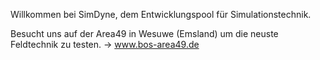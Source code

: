 Willkommen bei SimDyne, dem Entwicklungspool für Simulationstechnik.

Besucht uns auf der Area49 in Wesuwe (Emsland) um die neuste Feldtechnik zu testen. -> www.bos-area49.de 
